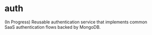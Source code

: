 # auth
(In Progress)
Reusable authentication service that implements common SaaS authentication flows backed by MongoDB.
